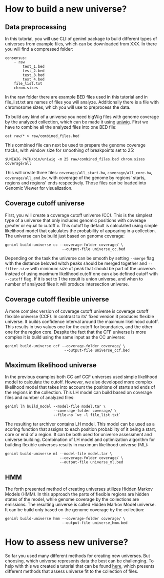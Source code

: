 # How to build a new universe?

## Data preprocessing
In this tutorial, you will use CLI of geniml package to build different types of universes from example files, which can be downloaded from XXX. In there you will find a compressed folder:

```
consensus:
    - raw
        test_1.bed
        test_2.bed
        test_3.bed
        test_4.bed
    file_list.txt
    chrom.sizes
```

In the raw folder there are example BED files used in this tutorial and in file_list.txt are names of files you will analyze. Additionally there is a file with chromosome sizes, which you will use to preprocess the data. 

To build any kind of a universe you need bigWig files with genome coverage by the analyzed collection, which can be made it using [uniwig](https://github.com/databio/uniwig/). First we have to combine all the analyzed files into one BED file:

```
cat raw/* > raw/combined_files.bed
```

This combined file can next be used to prepare the genome coverage tracks, with window size for smoothing of breakpoints set to 25:

```
$UNIWIG_PATH/bin/uniwig -m 25 raw/combined_files.bed chrom.sizes coverage/all
```

This will create three files: `coverage/all_start.bw`, `coverage/all_core.bw`, `coverage/all_end.bw`, with coverage of the genome by regions' starts, regions and regions' ends respectively. Those files can be loaded into Genomic Viewer for visualization.  

## Coverage cutoff universe

First, you will create a coverage cutoff universe (CC). This is the simplest type of a universe that only includes genomic positions with coverage greater or equal to cutoff *x*. This cutoff by default is calculated using simple likelihood model that calculates the probability of appearing in a collection. The universe can be build just based on genome coverage:

```
geniml build-universe cc --coverage-folder coverage/ \
                          --output-file universe_cc.bed

```  

Depending on the task the universe can be smooth by setting `--merge` 
flag with the distance beloved witch peaks should be merged together and 
`--filter-size` with minimum size of peak that should be part of the universe. Instead of using maximum likelihood cutoff one can also defined cutoff with `--cutoff` flag. If it is set to 1 the result is union universe, and when to number of analyzed files it will produce intersection universe.

## Coverage cutoff flexible universe
A more complex version of coverage cutoff universe is coverage cutoff flexible universe (CCF). In contrast to its' fixed version it produces flexible universe. It builds confidence interval around the maximum likelihood cutoff. This results in two values one for the cutoff for boundaries, and the other one for the region core. Despite the fact that the CFF universe is more complex it is build using the same input as the CC universe: 

```
geniml build-universe ccf --coverage-folder coverage/ \
                           --output-file universe_ccf.bed

```  

## Maximum likelihood universe
In the previous examples both CC anf CCF universes used simple likelihood model to calculate the cutoff. However, we also developed more complex likelihood model that takes into account the positions of starts and ends of the regions in the collection. This LH model can build based on coverage files and number of analyzed files:

```
geniml lh build_model --model-file model.tar \
                      --coverage-folder coverage/ \
                      --file-no `wc -l file_list.txt`
```

The resulting tar archiver contains LH model. This model can be used as a scoring function that assigns to each position probability of it being a start, core or end of a region. It can be both used for universe assessment and universe building. Combination of LH model and optimization algorithm for building flexible universes results in maximum likelihood universe (ML):

```
geniml build-universe ml --model-file model.tar \
                         --coverage-folder coverage/ \
                         --output-file universe_ml.bed 
```

## HMM 
The forth presented method of creating universes utilizes Hidden Markov Models (HMM). In this approach the parts of flexible regions are hidden states of the model, while genome coverage by the collections are emissions. The resulting universe is called Hidden Markov Model universe. It can be build only based on the genome coverage by the collection:

```
geniml build-universe hmm --coverage-folder coverage/ \
                          --output-file universe_hmm.bed

```

# How to assess new universe?

So far you used many different methods for creating new universes. But choosing, which universe represents data the best can be challenging. To help with this we created a tutorial that can be found [here](../code/assess-universe.md), which presents different  methods that assess universe fit to the collection of files.